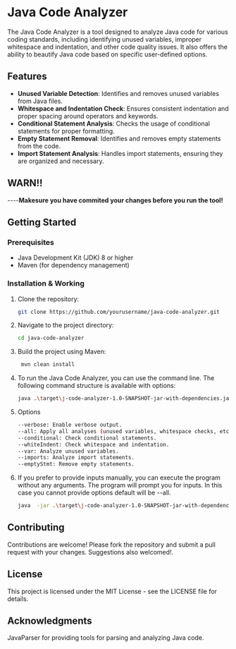# Java Code Analyzer

The Java Code Analyzer is a tool designed to analyze Java code for various coding standards, including identifying unused variables, improper whitespace and indentation, and other code quality issues. It also offers the ability to beautify Java code based on specific user-defined options.

## Features

- **Unused Variable Detection**: Identifies and removes unused variables from Java files.
- **Whitespace and Indentation Check**: Ensures consistent indentation and proper spacing around operators and keywords.
- **Conditional Statement Analysis**: Checks the usage of conditional statements for proper formatting.
- **Empty Statement Removal**: Identifies and removes empty statements from the code.
- **Import Statement Analysis**: Handles import statements, ensuring they are organized and necessary.

## WARN!!

----**Makesure you have commited your changes before you run the tool!**

## Getting Started

### Prerequisites

- Java Development Kit (JDK) 8 or higher
- Maven (for dependency management)

### Installation & Working

1. Clone the repository:
   ```bash
   git clone https://github.com/yourusername/java-code-analyzer.git
2. Navigate to the project directory:
   ```bash
   cd java-code-analyzer
3. Build the project using Maven:
   ```bash
    mvn clean install
4. To run the Java Code Analyzer, you can use the command line. The following command structure is available with options:
    ```bash
    java .\target\j-code-analyzer-1.0-SNAPSHOT-jar-with-dependencies.jar path/to/File.java --verbose --all
5. Options
    ```bash
    --verbose: Enable verbose output.
    --all: Apply all analyses (unused variables, whitespace checks, etc.).##
    --conditional: Check conditional statements.
    --whiteIndent: Check whitespace and indentation.
    --var: Analyze unused variables.
    --imports: Analyze import statements.
    --emptyStmt: Remove empty statements.
6. If you prefer to provide inputs manually, you can execute the program without any arguments. The program will prompt you for inputs. In this case you cannot provide options default will be --all.
    ```bash
    java  -jar .\target\j-code-analyzer-1.0-SNAPSHOT-jar-with-dependencies.jar
    
## Contributing
Contributions are welcome! Please fork the repository and submit a pull request with your changes.
Suggestions also welcomed!.

## License
This project is licensed under the MIT License - see the LICENSE file for details.

## Acknowledgments
JavaParser for providing tools for parsing and analyzing Java code.